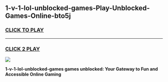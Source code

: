 
## 1-v-1-lol-unblocked-games-Play-Unblocked-Games-Online-bto5j
<h3>
<a href="https://premium76.site?title=1-v-1-lol-unblocked-games&ref=24A">CLICK TO PLAY</a></h3>
<hr>

<h3>
<a href="https://premium76.site?title=1-v-1-lol-unblocked-games&ref=24A">CLICK 2 PLAY</a>
  
</h3>

<a href="https://premium76.site?title=1-v-1-lol-unblocked-games&ref=24A"><img src="https://clearcache.store/games.png"></a>


**1-v-1-lol-unblocked-games games unblocked: Your Gateway to Fun and Accessible Online Gaming**
